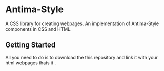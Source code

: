 # Antima-Style
A CSS library for creating webpages.
An implementation of Antima-Style components in CSS and HTML.

## Getting Started
All you need to do is to download the this repository and link it with your html webpages thats it .
